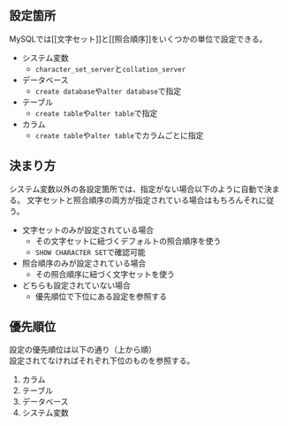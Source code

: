 ## 設定箇所
MySQLでは[[文字セット]]と[[照合順序]]をいくつかの単位で設定できる。

* システム変数
  - `character_set_server`と`collation_server`
* データベース
  - `create database`や`alter database`で指定
* テーブル
  - `create table`や`alter table`で指定
* カラム
  - `create table`や`alter table`でカラムごとに指定

## 決まり方
システム変数以外の各設定箇所では、指定がない場合以下のように自動で決まる。
文字セットと照合順序の両方が指定されている場合はもちろんそれに従う。

* 文字セットのみが設定されている場合
  - その文字セットに紐づくデフォルトの照合順序を使う
  - `SHOW CHARACTER SET`で確認可能
* 照合順序のみが設定されている場合
  - その照合順序に紐づく文字セットを使う
* どちらも設定されていない場合
  - 優先順位で下位にある設定を参照する

## 優先順位
設定の優先順位は以下の通り（上から順）  
設定されてなければそれぞれ下位のものを参照する。

1. カラム
2. テーブル
3. データベース
4. システム変数